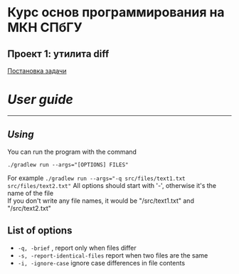 # Курс основ программирования на МКН СПбГУ
## Проект 1: утилита diff

[Постановка задачи](./TASK.md)


# *User guide*
___
## *Using*
You can run the program with the command <br>
``` #bash
./gradlew run --args="[OPTIONS] FILES"
```
For example ```./gradlew run --args="-q src/files/text1.txt src/files/text2.txt"```
All options should start with '-', otherwise it's the name of the file <br>
If you don't write any file names, it would be "/src/text1.txt" and "/src/text2.txt"

## List of options
+ ```-q, -brief``` , report only when files differ <br>
+ ```-s, -report-identical-files``` report when two files are the same
+ ```-i, -ignore-case``` ignore case differences in file contents
